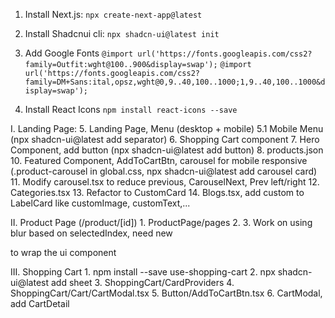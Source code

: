 1. Install Next.js:
``` npx create-next-app@latest ```

2. Install Shadcnui cli:
```npx shadcn-ui@latest init```

3. Add Google Fonts
```@import url('https://fonts.googleapis.com/css2?family=Outfit:wght@100..900&display=swap');```
```@import url('https://fonts.googleapis.com/css2?family=DM+Sans:ital,opsz,wght@0,9..40,100..1000;1,9..40,100..1000&display=swap');```

4. Install React Icons
```npm install react-icons --save```

I. Landing Page:
    5. Landing Page, Menu (desktop + mobile)
    5.1 Mobile Menu (npx shadcn-ui@latest add separator)
    6. Shopping Cart component
    7. Hero Component, add button (npx shadcn-ui@latest add button)
    8. products.json
    10. Featured Component, AddToCartBtn, carousel for mobile responsive (.product-carousel in global.css, npx shadcn-ui@latest add carousel card)
    11. Modify carousel.tsx to reduce previous, CarouselNext, Prev left/right
    12. Categories.tsx
    13. Refactor to CustomCard
    14. Blogs.tsx, add custom to LabelCard like customImage, customText,...

II. Product Page (/product/[id])
    1. ProductPage/pages
    2. <ProductCarousel>
    3. Work on <ProductPreview> using blur based on selectedIndex, need new <div onclick> to wrap the ui component

III. Shopping Cart
    1. npm install --save use-shopping-cart
    2. npx shadcn-ui@latest add sheet
    3. ShoppingCart/CardProviders
    4. ShoppingCart/Cart/CartModal.tsx
    5. Button/AddToCartBtn.tsx
    6. CartModal, add CartDetail
